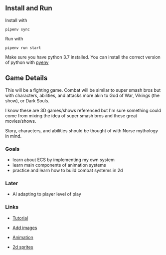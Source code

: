 ## Install and Run
Install with

```
pipenv sync
```

Run with

```
pipenv run start
```

Make sure you have python 3.7 installed. You can install the correct version of python with [pyenv](https://github.com/pyenv/pyenv#simple-python-version-management-pyenv)

## Game Details
This will be a fighting game. Combat will be similar to super smash bros but with characters, abilities, and attacks more akin to God of War, Vikings (the show), or Dark Souls.

I know these are 3D games/shows referenced but I'm sure something could come from mixing the idea of super smash bros and these great movies/shows.

Story, characters, and abilities should be thought of with Norse mythology in mind.

### Goals
* learn about ECS by implementing my own system
* learn main components of animation systems
* practice and learn how to build combat systems in 2d

### Later
* AI adapting to player level of play

### Links
* [Tutorial](https://dr0id.bitbucket.io/legacy/pygame_tutorials.html)
* [Add images](https://dr0id.bitbucket.io/legacy/pygame_tutorial01.html)
* [Animation](https://dr0id.bitbucket.io/legacy/pygame_tutorial04.html)

* [2d sprites](https://opengameart.org/content/2d-complete-characters)